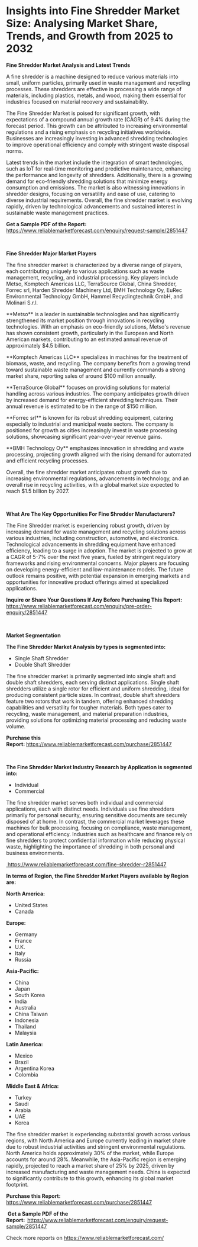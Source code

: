 <p><h1>Insights into Fine Shredder Market Size: Analysing Market Share, Trends, and Growth from 2025 to 2032</h1></p><p><strong>Fine Shredder Market Analysis and Latest Trends</strong></p>
<p><p>A fine shredder is a machine designed to reduce various materials into small, uniform particles, primarily used in waste management and recycling processes. These shredders are effective in processing a wide range of materials, including plastics, metals, and wood, making them essential for industries focused on material recovery and sustainability.</p><p>The Fine Shredder Market is poised for significant growth, with expectations of a compound annual growth rate (CAGR) of 9.4% during the forecast period. This growth can be attributed to increasing environmental regulations and a rising emphasis on recycling initiatives worldwide. Businesses are increasingly investing in advanced shredding technologies to improve operational efficiency and comply with stringent waste disposal norms.</p><p>Latest trends in the market include the integration of smart technologies, such as IoT for real-time monitoring and predictive maintenance, enhancing the performance and longevity of shredders. Additionally, there is a growing demand for eco-friendly shredding solutions that minimize energy consumption and emissions. The market is also witnessing innovations in shredder designs, focusing on versatility and ease of use, catering to diverse industrial requirements. Overall, the fine shredder market is evolving rapidly, driven by technological advancements and sustained interest in sustainable waste management practices.</p></p>
<p><strong>Get a Sample PDF of the Report:&nbsp;</strong> <a href="https://www.reliablemarketforecast.com/enquiry/request-sample/2851447?utm_campaign=1833&utm_medium=2&utm_source=Github&utm_content=ia&utm_term=11032025&utm_id=fine-shredder">https://www.reliablemarketforecast.com/enquiry/request-sample/2851447</a></p>
<p>&nbsp;</p>
<p><strong>Fine Shredder Major Market Players</strong></p>
<p><p>The fine shredder market is characterized by a diverse range of players, each contributing uniquely to various applications such as waste management, recycling, and industrial processing. Key players include Metso, Komptech Americas LLC, TerraSource Global, China Shredder, Forrec srl, Harden Shredder Machinery Ltd, BMH Technology Oy, EuRec Environmental Technology GmbH, Hammel Recyclingtechnik GmbH, and Molinari S.r.l.</p><p>**Metso** is a leader in sustainable technologies and has significantly strengthened its market position through innovations in recycling technologies. With an emphasis on eco-friendly solutions, Metso's revenue has shown consistent growth, particularly in the European and North American markets, contributing to an estimated annual revenue of approximately $4.5 billion.</p><p>**Komptech Americas LLC** specializes in machines for the treatment of biomass, waste, and recycling. The company benefits from a growing trend toward sustainable waste management and currently commands a strong market share, reporting sales of around $100 million annually.</p><p>**TerraSource Global** focuses on providing solutions for material handling across various industries. The company anticipates growth driven by increased demand for energy-efficient shredding techniques. Their annual revenue is estimated to be in the range of $150 million.</p><p>**Forrec srl** is known for its robust shredding equipment, catering especially to industrial and municipal waste sectors. The company is positioned for growth as cities increasingly invest in waste processing solutions, showcasing significant year-over-year revenue gains.</p><p>**BMH Technology Oy** emphasizes innovation in shredding and waste processing, projecting growth aligned with the rising demand for automated and efficient recycling processes.</p><p>Overall, the fine shredder market anticipates robust growth due to increasing environmental regulations, advancements in technology, and an overall rise in recycling activities, with a global market size expected to reach $1.5 billion by 2027.</p></p>
<p>&nbsp;</p>
<p><strong>What Are The Key Opportunities For Fine Shredder Manufacturers?</strong></p>
<p><p>The Fine Shredder market is experiencing robust growth, driven by increasing demand for waste management and recycling solutions across various industries, including construction, automotive, and electronics. Technological advancements in shredding equipment have enhanced efficiency, leading to a surge in adoption. The market is projected to grow at a CAGR of 5-7% over the next five years, fueled by stringent regulatory frameworks and rising environmental concerns. Major players are focusing on developing energy-efficient and low-maintenance models. The future outlook remains positive, with potential expansion in emerging markets and opportunities for innovative product offerings aimed at specialized applications.</p></p>
<p><strong>Inquire or Share Your Questions If Any Before Purchasing This Report:</strong> <a href="https://www.reliablemarketforecast.com/enquiry/pre-order-enquiry/2851447?utm_campaign=1833&utm_medium=2&utm_source=Github&utm_content=ia&utm_term=11032025&utm_id=fine-shredder">https://www.reliablemarketforecast.com/enquiry/pre-order-enquiry/2851447</a></p>
<p>&nbsp;</p>
<p><strong>Market Segmentation</strong></p>
<p><strong>The Fine Shredder Market Analysis by types is segmented into:</strong></p>
<p><ul><li>Single Shaft Shredder</li><li>Double Shaft Shredder</li></ul></p>
<p><p>The fine shredder market is primarily segmented into single shaft and double shaft shredders, each serving distinct applications. Single shaft shredders utilize a single rotor for efficient and uniform shredding, ideal for producing consistent particle sizes. In contrast, double shaft shredders feature two rotors that work in tandem, offering enhanced shredding capabilities and versatility for tougher materials. Both types cater to recycling, waste management, and material preparation industries, providing solutions for optimizing material processing and reducing waste volume.</p></p>
<p><strong>Purchase this Report:&nbsp;</strong><a href="https://www.reliablemarketforecast.com/purchase/2851447?utm_campaign=1833&utm_medium=2&utm_source=Github&utm_content=ia&utm_term=11032025&utm_id=fine-shredder">https://www.reliablemarketforecast.com/purchase/2851447</a></p>
<p>&nbsp;</p>
<p><strong>The Fine Shredder Market Industry Research by Application is segmented into:</strong></p>
<p><ul><li>Individual</li><li>Commercial</li></ul></p>
<p><p>The fine shredder market serves both individual and commercial applications, each with distinct needs. Individuals use fine shredders primarily for personal security, ensuring sensitive documents are securely disposed of at home. In contrast, the commercial market leverages these machines for bulk processing, focusing on compliance, waste management, and operational efficiency. Industries such as healthcare and finance rely on fine shredders to protect confidential information while reducing physical waste, highlighting the importance of shredding in both personal and business environments.</p></p>
<p><a href="https://www.reliablemarketforecast.com/fine-shredder-r2851447?utm_campaign=1833&utm_medium=2&utm_source=Github&utm_content=ia&utm_term=11032025&utm_id=fine-shredder">&nbsp;https://www.reliablemarketforecast.com/fine-shredder-r2851447</a></p>
<p><strong>In terms of Region, the Fine Shredder Market Players available by Region are:</strong></p>
<p>
    <p> <strong> North America: </strong>
        <ul>
            <li>United States</li>
            <li>Canada</li>
        </ul>
        </p> 
    <p> <strong> Europe: </strong>
        <ul>
            <li>Germany</li>
            <li>France</li>
            <li>U.K.</li>
            <li>Italy</li>
            <li>Russia</li>
        </ul>
        </p> 
    <p> <strong> Asia-Pacific: </strong>
        <ul>
            <li>China</li>
            <li>Japan</li>
            <li>South Korea</li>
            <li>India</li>
            <li>Australia</li>
            <li>China Taiwan</li>
            <li>Indonesia</li>
            <li>Thailand</li>
            <li>Malaysia</li>
        </ul>
        </p> 
    <p> <strong> Latin America: </strong>
        <ul>
            <li>Mexico</li>
            <li>Brazil</li>
            <li>Argentina Korea</li>
            <li>Colombia</li>
        </ul>
        </p> 
    <p> <strong> Middle East & Africa: </strong>
        <ul>
            <li>Turkey</li>
            <li>Saudi</li>
            <li>Arabia</li>
            <li>UAE</li>
            <li>Korea</li>
        </ul>
    </p>
    </p>
<p><p>The fine shredder market is experiencing substantial growth across various regions, with North America and Europe currently leading in market share due to robust industrial activities and stringent environmental regulations. North America holds approximately 30% of the market, while Europe accounts for around 28%. Meanwhile, the Asia-Pacific region is emerging rapidly, projected to reach a market share of 25% by 2025, driven by increased manufacturing and waste management needs. China is expected to significantly contribute to this growth, enhancing its global market footprint.</p></p>
<p><strong>Purchase this Report: </strong><a href="https://www.reliablemarketforecast.com/purchase/2851447?utm_campaign=1833&utm_medium=2&utm_source=Github&utm_content=ia&utm_term=11032025&utm_id=fine-shredder">https://www.reliablemarketforecast.com/purchase/2851447</a></p>
<p>&nbsp;<strong>Get a Sample PDF of the Report:&nbsp;&nbsp;</strong><a href="https://www.reliablemarketforecast.com/enquiry/request-sample/2851447?utm_campaign=1833&utm_medium=2&utm_source=Github&utm_content=ia&utm_term=11032025&utm_id=fine-shredder">https://www.reliablemarketforecast.com/enquiry/request-sample/2851447</a></p>
<p><strong></strong></p>
<p>Check more reports on <a href="https://www.reliablemarketforecast.com/?utm_campaign=1833&utm_medium=2&utm_source=Github&utm_content=ia&utm_term=11032025&utm_id=fine-shredder">https://www.reliablemarketforecast.com/</a></p>